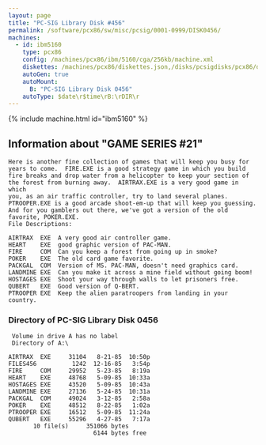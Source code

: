 ```yaml
---
layout: page
title: "PC-SIG Library Disk #456"
permalink: /software/pcx86/sw/misc/pcsig/0001-0999/DISK0456/
machines:
  - id: ibm5160
    type: pcx86
    config: /machines/pcx86/ibm/5160/cga/256kb/machine.xml
    diskettes: /machines/pcx86/diskettes.json,/disks/pcsigdisks/pcx86/diskettes.json
    autoGen: true
    autoMount:
      B: "PC-SIG Library Disk 0456"
    autoType: $date\r$time\rB:\rDIR\r
---
```


{% include machine.html id="ibm5160" %}

## Information about "GAME SERIES #21"

    Here is another fine collection of games that will keep you busy for
    years to come.  FIRE.EXE is a good strategy game in which you build
    fire breaks and drop water from a helicopter to keep your section of
    the forest from burning away.  AIRTRAX.EXE is a very good game in which
    you, as an air traffic controller, try to land several planes.
    PTROOPER.EXE is a good arcade shoot-em-up that will keep you guessing.
    And for you gamblers out there, we've got a version of the old
    favorite, POKER.EXE.
    File Descriptions:
    
    AIRTRAX  EXE  A very good air controller game.
    HEART    EXE  good graphic version of PAC-MAN.
    FIRE     COM  Can you keep a forest from going up in smoke?
    POKER    EXE  The old card game favorite.
    PACKGAL  COM  Version of MS. PAC-MAN, doesn't need graphics card.
    LANDMINE EXE  Can you make it across a mine field without going boom!
    HOSTAGES EXE  Shoot your way through walls to let prisoners free.
    QUBERT   EXE  Good version of Q-BERT.
    PTROOPER EXE  Keep the alien paratroopers from landing in your country.

### Directory of PC-SIG Library Disk 0456

     Volume in drive A has no label
     Directory of A:\

    AIRTRAX  EXE     31104   8-21-85  10:50p
    FILES456          1242  12-16-85   3:54p
    FIRE     COM     29952   5-23-85   8:19a
    HEART    EXE     48768   5-09-85  10:33a
    HOSTAGES EXE     43520   5-09-85  10:43a
    LANDMINE EXE     27136   5-24-85  10:31a
    PACKGAL  COM     49024   3-12-85   2:58a
    POKER    EXE     48512   8-22-85   1:02a
    PTROOPER EXE     16512   5-09-85  11:24a
    QUBERT   EXE     55296   4-27-85   7:17a
           10 file(s)     351066 bytes
                            6144 bytes free
